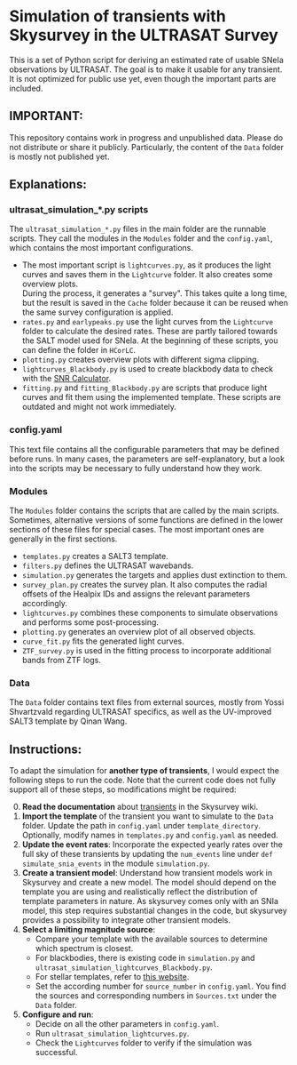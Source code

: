# Simulation of transients with Skysurvey in the ULTRASAT Survey

This is a set of Python script for deriving an estimated rate of usable SNeIa observations by ULTRASAT. The goal is to make it usable for any transient. It is not optimized for public use yet, even though the important parts are included.

## IMPORTANT:
This repository contains work in progress and unpublished data. Please do not distribute or share it publicly. 
Particularly, the content of the `Data` folder is mostly not published yet.


## Explanations:

### ultrasat_simulation_*.py scripts
The `ultrasat_simulation_*.py` files in the main folder are the runnable scripts. They call the modules in the `Modules` folder and the `config.yaml`, which contains the most important configurations.

- The most important script is `lightcurves.py`, as it produces the light curves and saves them in the `Lightcurve` folder. It also creates some overview plots.  
  During the process, it generates a "survey". This takes quite a long time, but the result is saved in the `Cache` folder because it can be reused when the same survey configuration is applied.
- `rates.py` and `earlypeaks.py` use the light curves from the `Lightcurve` folder to calculate the desired rates. These are partly tailored towards the SALT model used for SNeIa. At the beginning of these scripts, you can define the folder in `HCorLC`.
- `plotting.py` creates overview plots with different sigma clipping.
- `lightcurves_Blackbody.py` is used to create blackbody data to check with the [SNR Calculator](https://www.weizmann.ac.il/ultrasat/for-scientists/snr-calculator).
- `fitting.py` and `fitting_Blackbody.py` are scripts that produce light curves and fit them using the implemented template. These scripts are outdated and might not work immediately.

### config.yaml
This text file contains all the configurable parameters that may be defined before runs. In many cases, the parameters are self-explanatory, but a look into the scripts may be necessary to fully understand how they work.

### Modules
The `Modules` folder contains the scripts that are called by the main scripts. Sometimes, alternative versions of some functions are defined in the lower sections of these files for special cases. The most important ones are generally in the first sections.

- `templates.py` creates a SALT3 template.
- `filters.py` defines the ULTRASAT wavebands.
- `simulation.py` generates the targets and applies dust extinction to them.
- `survey_plan.py` creates the survey plan. It also computes the radial offsets of the Healpix IDs and assigns the relevant parameters accordingly.
- `lightcurves.py` combines these components to simulate observations and performs some post-processing.
- `plotting.py` generates an overview plot of all observed objects.
- `curve_fit.py` fits the generated light curves.
- `ZTF_survey.py` is used in the fitting process to incorporate additional bands from ZTF logs.

### Data
The `Data` folder contains text files from external sources, mostly from Yossi Shvartzvald regarding ULTRASAT specifics, as well as the UV-improved SALT3 template by Qinan Wang.

## Instructions:
To adapt the simulation for **another type of transients**, I would expect the following steps to run the code. Note that the current code does not fully support all of these steps, so modifications might be required:

0. **Read the documentation** about [transients](https://skysurvey.readthedocs.io/en/latest/quickstart/quickstart_target.html) in the Skysurvey wiki.
1. **Import the template** of the transient you want to simulate to the `Data` folder. Update the path in `config.yaml` under `template_directory`. Optionally, modify names in `templates.py` and `config.yaml` as needed.
2. **Update the event rates**: Incorporate the expected yearly rates over the full sky of these transients by updating the `num_events` line under `def simulate_snia_events` in the module `simulation.py`.
3. **Create a transient model**: Understand how transient models work in Skysurvey and create a new model. The model should depend on the template you are using and realistically reflect the distribution of template parameters in nature. As skysurvey comes only with an SNIa model, this step requires substantial changes in the code, but skysurvey provides a possibility to integrate other transient models.
4. **Select a limiting magnitude source**:
   - Compare your template with the available sources to determine which spectrum is closest.
   - For blackbodies, there is existing code in `simulation.py` and `ultrasat_simulation_lightcurves_Blackbody.py`.
   - For stellar templates, refer to [this website](http://cdsarc.u-strasbg.fr/viz-bin/ftp-index?J/PASP/110/863).
   - Set the according number for `source_number` in `config.yaml`. You find the sources and corresponding numbers in `Sources.txt` under the `Data` folder.
5. **Configure and run**:
   - Decide on all the other parameters in `config.yaml`.
   - Run `ultrasat_simulation_lightcurves.py`.
   - Check the `Lightcurves` folder to verify if the simulation was successful.





